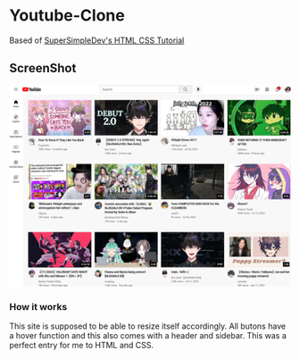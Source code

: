 # Youtube-Clone
Based of [SuperSimpleDev's HTML CSS Tutorial](https://www.youtube.com/watch?v=G3e-cpL7ofc)

## ScreenShot
![Youtube Clone IMG](https://github.com/ejionaut/Youtube-Clone/blob/main/Screenshot%202022-08-01%20at%2023-18-52%20Youtube.com%20Clone.png)

### How it works
This site is supposed to be able to resize itself accordingly. All butons have a hover function and this also comes with a header and sidebar.
This was a perfect entry for me to HTML and CSS.
